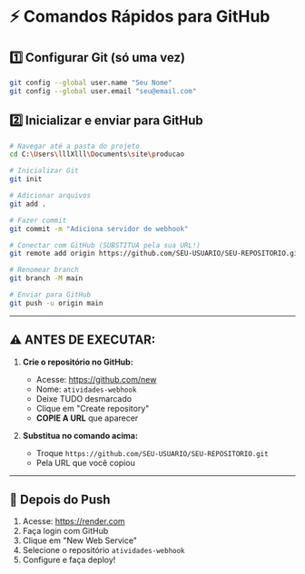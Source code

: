 # ⚡ Comandos Rápidos para GitHub

## 1️⃣ Configurar Git (só uma vez)

```bash
git config --global user.name "Seu Nome"
git config --global user.email "seu@email.com"
```

## 2️⃣ Inicializar e enviar para GitHub

```bash
# Navegar até a pasta do projeto
cd C:\Users\lllXlll\Documents\site\producao

# Inicializar Git
git init

# Adicionar arquivos
git add .

# Fazer commit
git commit -m "Adiciona servidor de webhook"

# Conectar com GitHub (SUBSTITUA pela sua URL!)
git remote add origin https://github.com/SEU-USUARIO/SEU-REPOSITORIO.git

# Renomear branch
git branch -M main

# Enviar para GitHub
git push -u origin main
```

---

## ⚠️ ANTES DE EXECUTAR:

1. **Crie o repositório no GitHub:**
   - Acesse: https://github.com/new
   - Nome: `atividades-webhook`
   - Deixe TUDO desmarcado
   - Clique em "Create repository"
   - **COPIE A URL** que aparecer

2. **Substitua no comando acima:**
   - Troque `https://github.com/SEU-USUARIO/SEU-REPOSITORIO.git`
   - Pela URL que você copiou

---

## 🚀 Depois do Push

1. Acesse: https://render.com
2. Faça login com GitHub
3. Clique em "New Web Service"
4. Selecione o repositório `atividades-webhook`
5. Configure e faça deploy!
